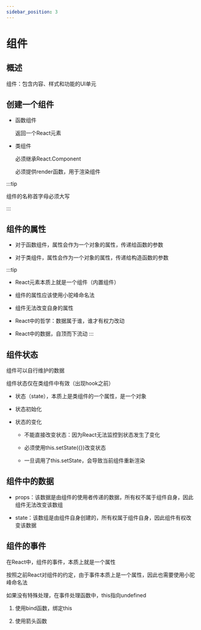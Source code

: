 ```yaml
---
sidebar_position: 3
---
```


# 组件

## 概述

组件：包含内容、样式和功能的UI单元

## 创建一个组件

- 函数组件

    返回一个React元素

- 类组件

    必须继承React.Component

    必须提供render函数，用于渲染组件

:::tip

组件的名称首字母必须大写

:::

## 组件的属性

- 对于函数组件，属性会作为一个对象的属性，传递给函数的参数

- 对于类组件，属性会作为一个对象的属性，传递给构造函数的参数

:::tip

- React元素本质上就是一个组件（内置组件）

- 组件的属性应该使用小驼峰命名法

- 组件无法改变自身的属性

- React中的哲学：数据属于谁，谁才有权力改动

- React中的数据，自顶而下流动
:::

## 组件状态

组件可以自行维护的数据

组件状态仅在类组件中有效（出现hook之前）

- 状态（state），本质上是类组件的一个属性，是一个对象

- 状态初始化

- 状态的变化

    - 不能直接改变状态：因为React无法监控到状态发生了变化

    - 必须使用this.setState({})改变状态

    - 一旦调用了this.setState，会导致当前组件重新渲染

## 组件中的数据

- props：该数据是由组件的使用者传递的数据，所有权不属于组件自身，因此组件无法改变该数组

- state：该数组是由组件自身创建的，所有权属于组件自身，因此组件有权改变该数据

## 组件的事件

在React中，组件的事件，本质上就是一个属性

按照之前React对组件的约定，由于事件本质上是一个属性，因此也需要使用小驼峰命名法

如果没有特殊处理，在事件处理函数中，this指向undefined

1. 使用bind函数，绑定this

2. 使用箭头函数